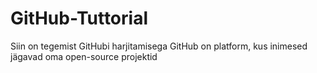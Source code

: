 # GitHub-Tuttorial
Siin on tegemist GitHubi harjitamisega
GitHub on platform, kus inimesed jägavad oma open-source projektid
